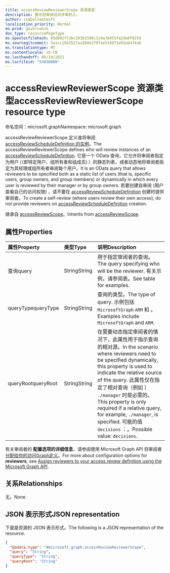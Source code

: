 ```yaml
---
title: accessReviewReviewerScope 资源类型
description: 表示将审阅访问评审的人。
author: isabelleatmsft
localization_priority: Normal
ms.prod: governance
doc_type: resourcePageType
ms.openlocfilehash: 85d602f72bc103b1588c3c9a76455fa2de0f8259
ms.sourcegitcommit: 5a1cc1943527aa268e3797ee514871e65eb474a6
ms.translationtype: MT
ms.contentlocale: zh-CN
ms.lasthandoff: 06/19/2021
ms.locfileid: "53030808"
---
```

# <a name="accessreviewreviewerscope-resource-type"></a><span data-ttu-id="b51af-103">accessReviewReviewerScope 资源类型</span><span class="sxs-lookup"><span data-stu-id="b51af-103">accessReviewReviewerScope resource type</span></span>

<span data-ttu-id="b51af-104">命名空间：microsoft.graph</span><span class="sxs-lookup"><span data-stu-id="b51af-104">Namespace: microsoft.graph</span></span>

<span data-ttu-id="b51af-105">accessReviewReviewerScope 定义谁将审阅 [accessReviewScheduleDefinition 的实例](accessreviewscheduledefinition.md)。</span><span class="sxs-lookup"><span data-stu-id="b51af-105">The accessReviewReviewerScope defines who will review instances of an [accessReviewScheduleDefinition](accessreviewscheduledefinition.md).</span></span> <span data-ttu-id="b51af-106">它是一个 OData 查询，它允许将审阅者指定为用户 (（即特定用户、组所有者和组成员) ）的静态列表，或者动态地将审阅者指定为其经理或组所有者审阅每个用户。</span><span class="sxs-lookup"><span data-stu-id="b51af-106">It is an OData query that allows reviewers to be specified both as a static list of users (that is, specific users, group owners, and group members) or dynamically in which every user is reviewed by their manager or by group owners.</span></span> <span data-ttu-id="b51af-107">若要创建自审阅 (用户查看自己的访问权限) ，请不要在 [accessReviewScheduleDefinition](accessreviewscheduledefinition.md) 创建时提供审阅者。</span><span class="sxs-lookup"><span data-stu-id="b51af-107">To create a self-review (where users review their own access), do not provide reviewers on [accessReviewScheduleDefinition](accessreviewscheduledefinition.md) creation.</span></span>

<span data-ttu-id="b51af-108">继承自 [accessReviewScope](../resources/accessreviewscope.md)。</span><span class="sxs-lookup"><span data-stu-id="b51af-108">Inherits from [accessReviewScope](../resources/accessreviewscope.md).</span></span>

## <a name="properties"></a><span data-ttu-id="b51af-109">属性</span><span class="sxs-lookup"><span data-stu-id="b51af-109">Properties</span></span>
| <span data-ttu-id="b51af-110">属性</span><span class="sxs-lookup"><span data-stu-id="b51af-110">Property</span></span> | <span data-ttu-id="b51af-111">类型</span><span class="sxs-lookup"><span data-stu-id="b51af-111">Type</span></span> | <span data-ttu-id="b51af-112">说明</span><span class="sxs-lookup"><span data-stu-id="b51af-112">Description</span></span> |
| :-------------------------| :---------- | :---------- |
| <span data-ttu-id="b51af-113">查询</span><span class="sxs-lookup"><span data-stu-id="b51af-113">query</span></span> | <span data-ttu-id="b51af-114">String</span><span class="sxs-lookup"><span data-stu-id="b51af-114">String</span></span> | <span data-ttu-id="b51af-115">用于指定审阅者的查询。</span><span class="sxs-lookup"><span data-stu-id="b51af-115">The query specifying who will be the reviewer.</span></span> <span data-ttu-id="b51af-116">有关示例，请参阅表。</span><span class="sxs-lookup"><span data-stu-id="b51af-116">See table for examples.</span></span> |
| <span data-ttu-id="b51af-117">queryType</span><span class="sxs-lookup"><span data-stu-id="b51af-117">queryType</span></span> | <span data-ttu-id="b51af-118">String</span><span class="sxs-lookup"><span data-stu-id="b51af-118">String</span></span> | <span data-ttu-id="b51af-119">查询的类型。</span><span class="sxs-lookup"><span data-stu-id="b51af-119">The type of query.</span></span> <span data-ttu-id="b51af-120">示例包括 `MicrosoftGraph` `ARM` 和 。</span><span class="sxs-lookup"><span data-stu-id="b51af-120">Examples include `MicrosoftGraph` and `ARM`.</span></span> |
| <span data-ttu-id="b51af-121">queryRoot</span><span class="sxs-lookup"><span data-stu-id="b51af-121">queryRoot</span></span> | <span data-ttu-id="b51af-122">String</span><span class="sxs-lookup"><span data-stu-id="b51af-122">String</span></span> | <span data-ttu-id="b51af-123">在需要动态指定审阅者的情况下，此属性用于指示查询的相对源。</span><span class="sxs-lookup"><span data-stu-id="b51af-123">In the scenario where reviewers need to be specified dynamically, this property is used to indicate the relative source of the query.</span></span> <span data-ttu-id="b51af-124">此属性仅在指定了相对查询（例如 ） `./manager` 时是必需的。</span><span class="sxs-lookup"><span data-stu-id="b51af-124">This property is only required if a relative query, for example, `./manager`, is specified.</span></span> <span data-ttu-id="b51af-125">可能的值 `decisions` ：。</span><span class="sxs-lookup"><span data-stu-id="b51af-125">Possible value: `decisions`.</span></span> |

<span data-ttu-id="b51af-126">有关审阅者的 **配置选项的详细信息**，请参阅使用 Microsoft Graph API 将审阅者 [分配给你的访问Graph定义](/graph/accessreviews-reviewers-concept)。</span><span class="sxs-lookup"><span data-stu-id="b51af-126">For more about configuration options for **reviewers**, see [Assign reviewers to your access review definition using the Microsoft Graph API](/graph/accessreviews-reviewers-concept).</span></span>


## <a name="relationships"></a><span data-ttu-id="b51af-127">关系</span><span class="sxs-lookup"><span data-stu-id="b51af-127">Relationships</span></span>
<span data-ttu-id="b51af-128">无。</span><span class="sxs-lookup"><span data-stu-id="b51af-128">None.</span></span>

## <a name="json-representation"></a><span data-ttu-id="b51af-129">JSON 表示形式</span><span class="sxs-lookup"><span data-stu-id="b51af-129">JSON representation</span></span>
<span data-ttu-id="b51af-130">下面是资源的 JSON 表示形式。</span><span class="sxs-lookup"><span data-stu-id="b51af-130">The following is a JSON representation of the resource.</span></span>
<!-- {
  "blockType": "resource",
  "@odata.type": "microsoft.graph.accessReviewReviewerScope"
}
-->
``` json
{
  "@odata.type": "#microsoft.graph.accessReviewReviewerScope",
  "query": "String",
  "queryType": "String",
  "queryRoot": "String"
}
```
